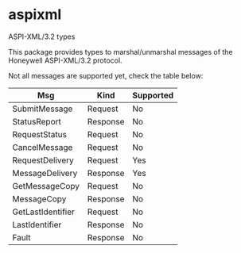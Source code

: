 # aspixml
ASPI-XML/3.2 types

This package provides types to marshal/unmarshal messages of the Honeywell ASPI-XML/3.2 protocol.

Not all messages are supported yet, check the table below:

Msg | Kind | Supported
--- | --- | ---
SubmitMessage | Request | No
StatusReport | Response | No
RequestStatus | Request | No
CancelMessage | Request | No
RequestDelivery | Request | Yes
MessageDelivery | Response | Yes
GetMessageCopy | Request | No
MessageCopy | Response | No
GetLastIdentifier | Request | No
LastIdentifier | Response | No
Fault | Response | No

